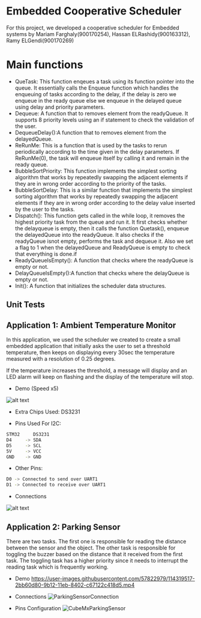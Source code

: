 # Embedded Cooperative Scheduler 
For this project, we developed a cooperative scheduler for Embedded systems by Mariam Farghaly(900170254), Hassan ELRashidy(900163312), Ramy ELGendi(900170269)
# Main functions
- QueTask: This function enqeues a task using its function pointer into the queue. It essentially calls the Enqueue function which handles the enqueuing of tasks according to the delay, if the delay is zero we enqueue in the ready queue else we enqueue in the delayed queue using delay and priority parameters.
- Dequeue: A function that to removes element from the readyQueue. It supports 8 priority levels using an if statement to check the validation of the user.
- DequeueDelay():A function that to removes element from the  delayedQueue.
- ReRunMe: This is a function that is used by the tasks to rerun periodically according to the time given in the delay parameters. If ReRunMe(0), the task will enqueue itself by calling it and remain in the ready queue.
- BubbleSortPriority: This function implements the simplest sorting algorithm that works by repeatedly swapping the adjacent elements if they are in wrong order according to the priority of the tasks.
- BubbleSortDelay: This is a similar function that implements the simplest sorting algorithm that works by repeatedly swapping the adjacent elements if they are in wrong order according to the delay value inserted by the user to the tasks.
- Dispatch(): This function gets called in the while loop, it removes the highest priority task from the queue and run it. It first checks whether the delayqueue is empty, then it calls the function Quetask(), enqueue the delayedQueue into the readyQueue. It also checks if the readyQueue isnot empty, performs the task and dequeue it. Also we set a flag to 1 when the delayedQueue and ReadyQueue is empty to check that everything is done.if 
- ReadyQueueIsEmpty(): A function that checks where the readyQueue is empty or not.
- DelayQueueIsEmpty():A function that checks where the delayQueue is empty or not.
- Init(): A function that initializes the scheduler data structures.

## Unit Tests
## Application 1: Ambient Temperature Monitor
In this application, we used the scheduler we created to create a small embedded application that initially asks the user to set a threshold temperature, then keeps on displaying every 30sec the temperature measured with a resolution of 0.25 degrees.

If the temperature increases the threshold, a message will display and an LED alarm will keep on flashing and the display of the temperature will stop.



- Demo (Speed x5)

![alt text](https://i.imgur.com/3Mza3Nr.gif)

- Extra Chips Used: DS3231

- Pins Used For I2C:
```bash
STM32     DS3231
D4     -> SDA
D5     -> SCL
5V     -> VCC
GND    -> GND
```
- Other Pins:
```bash
D0 -> Connected to send over UART1
D1 -> Connected to receive over UART1
```
- Connections

![alt text](https://i.imgur.com/nBvBalM.jpg)

## Application 2: Parking Sensor
There are two tasks. The first one is responsible for reading the distance between the sensor and the object. The other task is responsible for toggling the buzzer based on the distance that it received from the first task. The toggling task has a higher priority since it needs to interrupt the reading task which is frequently working.
- Demo
https://user-images.githubusercontent.com/57822979/114319517-2bb60d80-9b12-11eb-8402-c67122c418d5.mp4

- Connections
![ParkingSensorConnection](https://user-images.githubusercontent.com/57822979/114319629-89e2f080-9b12-11eb-8f4b-408b3a470648.jpeg)

- Pins Configuration
![CubeMxParkingSensor](https://user-images.githubusercontent.com/57822979/114319630-8bacb400-9b12-11eb-8cdc-066cbd0e4b79.jpeg)
